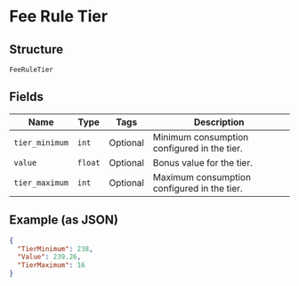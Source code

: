 
# Fee Rule Tier

## Structure

`FeeRuleTier`

## Fields

| Name | Type | Tags | Description |
|  --- | --- | --- | --- |
| `tier_minimum` | `int` | Optional | Minimum consumption configured in the tier. |
| `value` | `float` | Optional | Bonus value for the tier. |
| `tier_maximum` | `int` | Optional | Maximum consumption configured in the tier. |

## Example (as JSON)

```json
{
  "TierMinimum": 238,
  "Value": 239.26,
  "TierMaximum": 16
}
```

